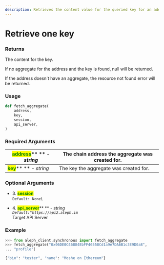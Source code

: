 ```yaml
---
description: Retrieves the content value for the queried key for an address.
---
```


# Retrieve one key

### Returns

The content for the key.&#x20;

If no aggregate for the address and the key is found, null will be returned.

If the address doesn't have an aggregate, the resource not found error will be returned.



### Usage

```python
def fetch_aggregate(
    address,
    key,
    session,
    api_server,
)
```



### Required Arguments

| <mark style="color:green;">**address**</mark>** ** _- string_                | The chain address the aggregate was created for. |
| ---------------------------------------------------------------------------- | ------------------------------------------------ |
| <mark style="color:green;">**key**</mark>**          **           _- string_ | The key the aggregate was created for.           |



### Optional Arguments

* 3\. <mark style="color:green;">**session**</mark>\
  `Default: None`\

* 4\. <mark style="color:green;">**api\_server**</mark>** ** _- string_\
  _`Default:"https://api2.aleph.im`_\
  Target API Server



### Example

```python
>>> from aleph_client.synchronous import fetch_aggregate
>>> fetch_aggregate("0x06DE0C46884EbFF46558Cd1a9e7DA6B1c3E9D0a8",
... "profile")

{"bio": "tester", "name": "Moshe on Ethereum"}
```
